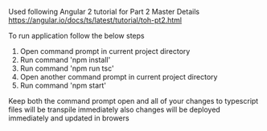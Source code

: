 Used following Angular 2 tutorial for Part 2 Master Details
https://angular.io/docs/ts/latest/tutorial/toh-pt2.html


To run application follow the below steps

1) Open command prompt in current project directory
2) Run command 'npm install'
3) Run command 'npm run tsc'
4) Open another command prompt in current project directory
5) Run command 'npm start'

Keep both the command prompt open and all of your changes to typescript files will be transpile immediately
also changes will be deployed immediately and updated in browers